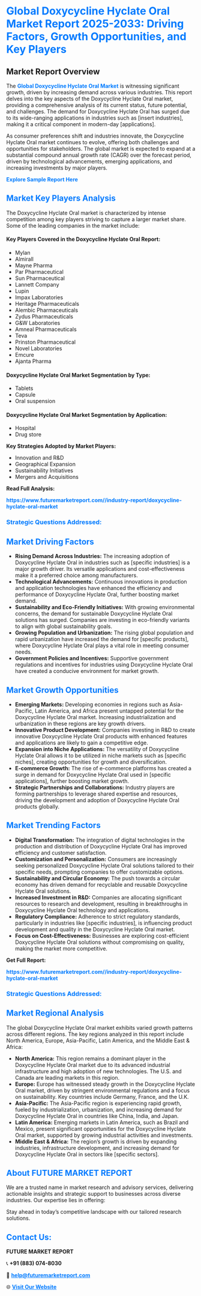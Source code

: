 <h1 style="color: #007BFF;">Global Doxycycline Hyclate Oral Market Report 2025-2033: Driving Factors, Growth Opportunities, and Key Players</h1>

<section id="overview">
<h2>Market Report Overview</h2>
<p>The <a href="https://www.futuremarketreport.com//industry-report/doxycycline-hyclate-oral-market" style="color: #007BFF; text-decoration: none;"><strong>Global Doxycycline Hyclate Oral Market</strong></a> is witnessing significant growth, driven by increasing demand across various industries. This report delves into the key aspects of the Doxycycline Hyclate Oral market, providing a comprehensive analysis of its current status, future potential, and challenges. The demand for Doxycycline Hyclate Oral has surged due to its wide-ranging applications in industries such as [insert industries], making it a critical component in modern-day [applications].</p>
<p>As consumer preferences shift and industries innovate, the Doxycycline Hyclate Oral market continues to evolve, offering both challenges and opportunities for stakeholders. The global market is expected to expand at a substantial compound annual growth rate (CAGR) over the forecast period, driven by technological advancements, emerging applications, and increasing investments by major players.</p>
</section>

<section id="overview">
<p><a href="https://www.futuremarketreport.com//request-sample/reportId=92347" style="color: #007BFF; text-decoration: none;"><strong>Explore Sample Report Here</strong></a></p>
</section>

<section id="key-players">
<h2 style="color: #007BFF;">Market Key Players Analysis</h2>
<p>The Doxycycline Hyclate Oral market is characterized by intense competition among key players striving to capture a larger market share. Some of the leading companies in the market include:</p>
<h4>Key Players Covered in the Doxycycline Hyclate Oral Report:</h4>
<ul><li>Mylan</li><li>Almirall</li><li>Mayne Pharma</li><li>Par Pharmaceutical</li><li>Sun Pharmaceutical</li><li>Lannett Company</li><li>Lupin</li><li>Impax Laboratories</li><li>Heritage Pharmaceuticals</li><li>Alembic Pharmaceuticals</li><li>Zydus Pharmaceuticals</li><li>G&amp;W Laboratories</li><li>Amneal Pharmaceuticals</li><li>Teva</li><li>Prinston Pharmaceutical</li><li>Novel Laboratories</li><li>Emcure</li><li>Ajanta Pharma</li></ul>
<h4>Doxycycline Hyclate Oral Market Segmentation by Type:</h4>
<ul><li>Tablets</li><li>Capsule</li><li>Oral suspension</li></ul>

<h4>Doxycycline Hyclate Oral Market Segmentation by Application:</h4>
<ul><li>Hospital</li><li>Drug store</li></ul>
<p><strong>Key Strategies Adopted by Market Players:</strong></p>
<ul>
<li>Innovation and R&D</li>
<li>Geographical Expansion</li>
<li>Sustainability Initiatives</li>
<li>Mergers and Acquisitions</li>
</ul>
</section>

<section>
<p><strong>Read Full Analysis: </strong></p><a href="https://www.futuremarketreport.com//industry-report/doxycycline-hyclate-oral-market" style="color: #007BFF; text-decoration: none;"><strong>https://www.futuremarketreport.com//industry-report/doxycycline-hyclate-oral-market</strong></a>
<h3 style="color: #007BFF;">Strategic Questions Addressed:</h3>
</section>

<section id="driving-factors">
<h2 style="color: #007BFF;">Market Driving Factors</h2>
<ul>
<li><strong>Rising Demand Across Industries:</strong> The increasing adoption of Doxycycline Hyclate Oral in industries such as [specific industries] is a major growth driver. Its versatile applications and cost-effectiveness make it a preferred choice among manufacturers.</li>
<li><strong>Technological Advancements:</strong> Continuous innovations in production and application technologies have enhanced the efficiency and performance of Doxycycline Hyclate Oral, further boosting market demand.</li>
<li><strong>Sustainability and Eco-Friendly Initiatives:</strong> With growing environmental concerns, the demand for sustainable Doxycycline Hyclate Oral solutions has surged. Companies are investing in eco-friendly variants to align with global sustainability goals.</li>
<li><strong>Growing Population and Urbanization:</strong> The rising global population and rapid urbanization have increased the demand for [specific products], where Doxycycline Hyclate Oral plays a vital role in meeting consumer needs.</li>
<li><strong>Government Policies and Incentives:</strong> Supportive government regulations and incentives for industries using Doxycycline Hyclate Oral have created a conducive environment for market growth.</li>
</ul>
</section>

<section id="growth-opportunities">
<h2 style="color: #007BFF;">Market Growth Opportunities</h2>
<ul>
<li><strong>Emerging Markets:</strong> Developing economies in regions such as Asia-Pacific, Latin America, and Africa present untapped potential for the Doxycycline Hyclate Oral market. Increasing industrialization and urbanization in these regions are key growth drivers.</li>
<li><strong>Innovative Product Development:</strong> Companies investing in R&D to create innovative Doxycycline Hyclate Oral products with enhanced features and applications are likely to gain a competitive edge.</li>
<li><strong>Expansion into Niche Applications:</strong> The versatility of Doxycycline Hyclate Oral allows it to be utilized in niche markets such as [specific niches], creating opportunities for growth and diversification.</li>
<li><strong>E-commerce Growth:</strong> The rise of e-commerce platforms has created a surge in demand for Doxycycline Hyclate Oral used in [specific applications], further boosting market growth.</li>
<li><strong>Strategic Partnerships and Collaborations:</strong> Industry players are forming partnerships to leverage shared expertise and resources, driving the development and adoption of Doxycycline Hyclate Oral products globally.</li>
</ul>
</section>

<section id="trending-factors">
<h2 style="color: #007BFF;">Market Trending Factors</h2>
<ul>
<li><strong>Digital Transformation:</strong> The integration of digital technologies in the production and distribution of Doxycycline Hyclate Oral has improved efficiency and customer satisfaction.</li>
<li><strong>Customization and Personalization:</strong> Consumers are increasingly seeking personalized Doxycycline Hyclate Oral solutions tailored to their specific needs, prompting companies to offer customizable options.</li>
<li><strong>Sustainability and Circular Economy:</strong> The push towards a circular economy has driven demand for recyclable and reusable Doxycycline Hyclate Oral solutions.</li>
<li><strong>Increased Investment in R&D:</strong> Companies are allocating significant resources to research and development, resulting in breakthroughs in Doxycycline Hyclate Oral technology and applications.</li>
<li><strong>Regulatory Compliance:</strong> Adherence to strict regulatory standards, particularly in industries like [specific industries], is influencing product development and quality in the Doxycycline Hyclate Oral market.</li>
<li><strong>Focus on Cost-Effectiveness:</strong> Businesses are exploring cost-efficient Doxycycline Hyclate Oral solutions without compromising on quality, making the market more competitive.</li>
</ul>
</section>

<section>
<p><strong>Get Full Report: </strong></p><a href="https://www.futuremarketreport.com//industry-report/doxycycline-hyclate-oral-market" style="color: #007BFF; text-decoration: none;"><strong>https://www.futuremarketreport.com//industry-report/doxycycline-hyclate-oral-market</strong></a>
<h3 style="color: #007BFF;">Strategic Questions Addressed:</h3>
</section>


<section id="regional-analysis">
<h2 style="color: #007BFF;">Market Regional Analysis</h2>
<p>The global Doxycycline Hyclate Oral market exhibits varied growth patterns across different regions. The key regions analyzed in this report include North America, Europe, Asia-Pacific, Latin America, and the Middle East & Africa:</p>
<ul>
<li><strong>North America:</strong> This region remains a dominant player in the Doxycycline Hyclate Oral market due to its advanced industrial infrastructure and high adoption of new technologies. The U.S. and Canada are leading markets in this region.</li>
<li><strong>Europe:</strong> Europe has witnessed steady growth in the Doxycycline Hyclate Oral market, driven by stringent environmental regulations and a focus on sustainability. Key countries include Germany, France, and the U.K.</li>
<li><strong>Asia-Pacific:</strong> The Asia-Pacific region is experiencing rapid growth, fueled by industrialization, urbanization, and increasing demand for Doxycycline Hyclate Oral in countries like China, India, and Japan.</li>
<li><strong>Latin America:</strong> Emerging markets in Latin America, such as Brazil and Mexico, present significant opportunities for the Doxycycline Hyclate Oral market, supported by growing industrial activities and investments.</li>
<li><strong>Middle East & Africa:</strong> The region’s growth is driven by expanding industries, infrastructure development, and increasing demand for Doxycycline Hyclate Oral in sectors like [specific sectors].</li>
</ul>
</section>

<footer>
<h2 style="color: #007BFF;">About FUTURE MARKET REPORT</h2>
<p>We are a trusted name in market research and advisory services, delivering actionable insights and strategic support to businesses across diverse industries. Our expertise lies in offering:</p>

<p>Stay ahead in today’s competitive landscape with our tailored research solutions.</p>

<h2 style="color: #007BFF;">Contact Us:</h2>
<p><strong>FUTURE MARKET REPORT</strong></p>
<p>📞 <strong>+91 (883) 074-8030</strong></p>
<p>📧 <strong><a href="mailto:help@futuremarketreport.com" style="color: #007BFF;">help@futuremarketreport.com</a></strong></p>
<p>🌐 <strong><a href="https://www.futuremarketreport.com/" style="color: #007BFF;">Visit Our Website</a></strong></p>
</footer>